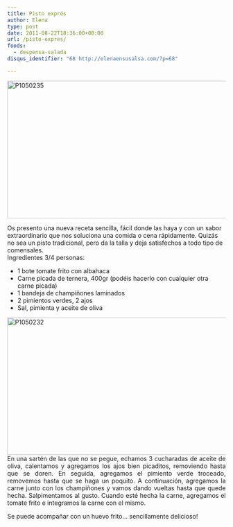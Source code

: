 ```yaml
---
title: Pisto exprés
author: Elena
type: post
date: 2011-08-22T18:36:00+00:00
url: /pisto-expres/
foods:
  - despensa-salada
disqus_identifier: "68 http://elenaensusalsa.com/?p=68"

---
```

[<img alt="P1050235" border="0" height="317" src="http://elenaensusalsa.com/wp-content/uploads/2011/08/P1050235_thumb-25255B8-25255D.jpg" style="border-bottom-width: 0px; border-left-width: 0px; border-right-width: 0px; border-top-width: 0px; display: inline;" title="P1050235" width="561" />][1] 

<div align="left">
  Os presento una nueva receta sencilla, fácil donde las haya y con un sabor extraordinario que nos soluciona una comida o cena rápidamente. Quizás no sea un pisto tradicional, pero da la talla y deja satisfechos a todo tipo de comensales.
</div>

<div align="left">
  Ingredientes 3/4 personas:
</div>

  * <div align="left">
      1 bote tomate frito con albahaca
    </div>

  * <div align="left">
      Carne picada de ternera, 400gr (podéis hacerlo con cualquier otra carne picada)
    </div>

  * <div align="left">
      1 bandeja de champiñones laminados
    </div>

  * <div align="left">
      2 pimientos verdes, 2 ajos
    </div>

  * <div align="left">
      Sal, pimienta y aceite de oliva
    </div>

<div align="justify">
  <a href="http://elenaensusalsa.com/wp-content/uploads/2011/08/P1050232_thumb-25255B3-25255D.jpg"><img alt="P1050232" border="0" height="317" src="http://elenaensusalsa.com/wp-content/uploads/2011/08/P1050232_thumb-25255B3-25255D.jpg" style="border-bottom-width: 0px; border-left-width: 0px; border-right-width: 0px; border-top-width: 0px; display: inline;" title="P1050232" width="561" /></a>
</div>

<div align="justify">
  En una sartén de las que no se pegue, echamos 3 cucharadas de aceite de oliva, calentamos y agregamos los ajos bien picaditos, removiendo hasta que se doren. En seguida, agregamos el pimiento verde troceado, removemos hasta que se haga un poquito. A continuación, agregamos la carne junto con los champiñones y vamos dando vueltas hasta que quede hecha. Salpimentamos al gusto. Cuando esté hecha la carne, agregamos el tomate frito e integramos la carne con el mismo.
</div>

> <div align="justify">
  Se puede acompañar con un huevo frito… sencillamente delicioso!
</div>

 [1]: http://elenaensusalsa.com/wp-content/uploads/2011/08/P1050235_thumb-25255B8-25255D.jpg
